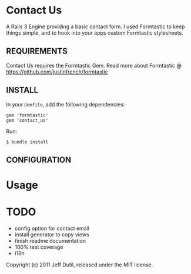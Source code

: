 # Contact Us

A Rails 3 Engine providing a basic contact form.  I used Formtastic to keep things simple, and to hook into your apps custom Formtastic stylesheets.

REQUIREMENTS
------------
Contact Us requires the Formtastic Gem.  Read more about Formtastic @ https://github.com/justinfrench/formtastic

INSTALL
-------
In your `Gemfile`, add the following dependencies:
```
gem 'formtastic'
gem 'contact_us'
```

Run:
```
$ bundle install
```

CONFIGURATION
-------------

# Usage

# TODO

* config option for contact email
* install generator to copy views
* finish readme documentation
* 100% test coverage
* i18n

Copyright (c) 2011 Jeff Dutil, released under the MIT license.